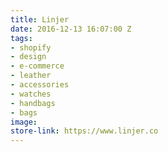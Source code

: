 ```yaml
---
title: Linjer
date: 2016-12-13 16:07:00 Z
tags:
- shopify
- design
- e-commerce
- leather
- accessories
- watches
- handbags
- bags
image: 
store-link: https://www.linjer.co
---
```


